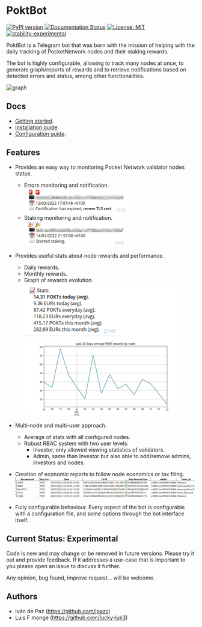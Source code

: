 # PoktBot

[![PyPI version](https://badge.fury.io/py/poktbot.svg)](https://badge.fury.io/py/poktbot)
[![Documentation Status](https://readthedocs.org/projects/poktbot/badge/?version=v0.0.1)](https://poktbot.readthedocs.io/en/v0.0.1/?badge=v0.0.1)
[![License: MIT](https://img.shields.io/badge/License-MIT-yellow.svg)](https://opensource.org/licenses/MIT)
[![stability-experimental](https://img.shields.io/badge/stability-experimental-orange.svg)](https://github.com/mkenney/software-guides/blob/master/STABILITY-BADGES.md#experimental)

PoktBot is a Telegram bot that was born with the mission of helping with the daily tracking of PocketNetwork nodes and their staking rewards.  

The bot is highly configurable, allowing to track many nodes at once, to generate graph/reports of rewards and to retrieve notifications based on detected errors and status, among other functionalities.

![graph](https://raw.githubusercontent.com/cryptonglab/poktbot/v0.0.1/docs/images/poktbot.gif "Graph")

## Docs
* [Getting started](https://poktbot.readthedocs.io/en/latest/).
* [Installation guide](https://poktbot.readthedocs.io/en/latest/installation/).
* [Configuration guide](https://poktbot.readthedocs.io/en/latest/configuration/).


## Features
* Provides an easy way to monitoring Pocket Network validator nodes status.
    * Errors monitoring and notification.  
    ![Cert-expiration](https://raw.githubusercontent.com/cryptonglab/poktbot/v0.0.1/docs/images/certificate_expiration_min.png "Certification expired")
    * Staking monitoring and notification.  
    ![Begin-unstake](https://raw.githubusercontent.com/cryptonglab/poktbot/v0.0.1/docs/images/begin_unstake_min.png "Begin unstake")
  

* Provides useful stats about node rewards and performance.  
    * Daily rewards.
    * Monthly rewards.
    * Graph of rewards evolution.  
    ![Stats-result](https://raw.githubusercontent.com/cryptonglab/poktbot/v0.0.1/docs/images/stats.png "Stats result")
  

* Multi-node and multi-user approach.
    * Average of stats with all configured nodes.
    * Robust RBAC system with two user levels:
        * Investor, only allowed viewing statistics of validators.
        * Admin, same than Investor but also able to add/remove admins, investors and nodes.
        
* Creation of economic reports to follow node economics or tax filing.  
![Balances](https://raw.githubusercontent.com/cryptonglab/poktbot/v0.0.1/docs/images/balances.png "Balances")
  
* Fully configurable behaviour. Every aspect of the bot is configurable with a configuration file, 
and some options through the bot interface itself.

## Current Status: Experimental
Code is new and may change or be removed in future versions. Please try it out and provide feedback. 
If it addresses a use-case that is important to you please open an issue to discuss it further.

Any opinion, bug found, improve request... will be welcome.

## Authors
* Iván de Paz (https://github.com/ipazc)
* Luis F monge (https://github.com/lucky-luk3)

